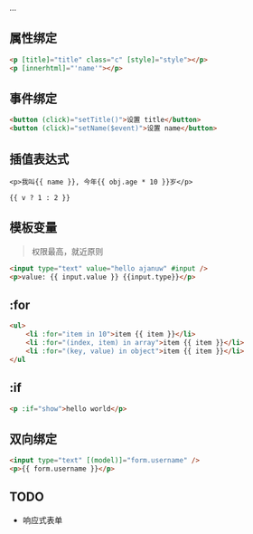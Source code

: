 ...


## 属性绑定
```html
<p [title]="title" class="c" [style]="style"></p>
<p [innerhtml]="'name'"></p>
```

## 事件绑定
```html
<button (click)="setTitle()">设置 title</button>
<button (click)="setName($event)">设置 name</button>
```

## 插值表达式
```
<p>我叫{{ name }}, 今年{{ obj.age * 10 }}岁</p>

{{ v ? 1 : 2 }}
```

## 模板变量
> 权限最高，就近原则
```html
<input type="text" value="hello ajanuw" #input />
<p>value: {{ input.value }} {{input.type}}</p>
```

## :for
```html
<ul>
    <li :for="item in 10">item {{ item }}</li>
    <li :for="(index, item) in array">item {{ item }}</li>
    <li :for="(key, value) in object">item {{ item }}</li>
</ul
```

## :if
```html
<p :if="show">hello world</p>
```

## 双向绑定
```html
<input type="text" [(model)]="form.username" />
<p>{{ form.username }}</p>
```


## TODO
- 响应式表单